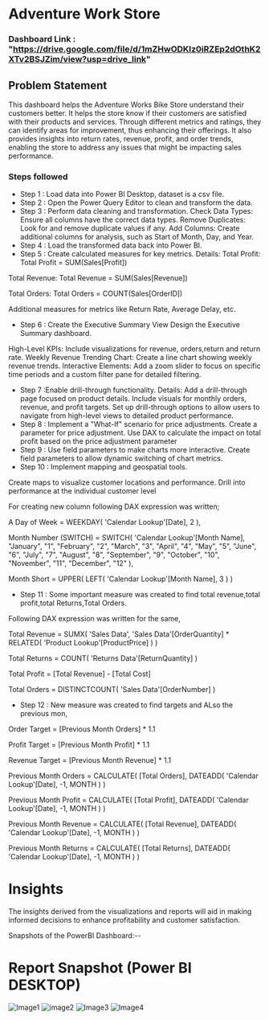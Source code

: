 # Adventure Work Store 

### Dashboard Link : "https://drive.google.com/file/d/1mZHwODKIz0iRZEp2dOthK2XTv2BSJZim/view?usp=drive_link"
## Problem Statement

This dashboard helps the Adventure Works Bike Store understand their customers better. It helps the store know if their customers are satisfied with their products and services. Through different metrics and ratings, they can identify areas for improvement, thus enhancing their offerings. It also provides insights into return rates, revenue, profit, and order trends, enabling the store to address any issues that might be impacting sales performance.


### Steps followed 

- Step 1 : Load data into Power BI Desktop, dataset is a csv file.
- Step 2 :  Open the Power Query Editor to clean and transform the data.
- Step 3 : Perform data cleaning and transformation.
Check Data Types: Ensure all columns have the correct data types.
Remove Duplicates: Look for and remove duplicate values if any.
Add Columns: Create additional columns for analysis, such as Start of Month, Day, and Year.
- Step 4 :  Load the transformed data back into Power BI.
- Step 5 : Create calculated measures for key metrics.
Details:
Total Profit: Total Profit = SUM(Sales[Profit])

Total Revenue: Total Revenue = SUM(Sales[Revenue])

Total Orders: Total Orders = COUNT(Sales[OrderID])

Additional measures for metrics like Return Rate, Average Delay, etc.
- Step 6 : Create the Executive Summary View
Design the Executive Summary dashboard.

High-Level KPIs: Include visualizations for revenue, orders,return and return rate.
Weekly Revenue Trending Chart: Create a line chart showing weekly revenue trends.
Interactive Elements: Add a zoom slider to focus on specific time periods and a custom filter pane for detailed filtering.
- Step 7 :Enable drill-through functionality.
Details:
Add a drill-through page focused on product details.
Include visuals for monthly orders, revenue, and profit targets.
Set up drill-through options to allow users to navigate from high-level views to detailed product performance. 
- Step 8 : Implement a "What-If" scenario for price adjustments.
Create a parameter for price adjustment.
Use DAX to calculate the impact on total profit based on the price adjustment parameter
- Step 9 : Use field parameters to make charts more interactive.
Create field parameters to allow dynamic switching of chart metrics.
- Step 10 :  Implement mapping and geospatial tools.

Create maps to visualize customer locations and performance.
Drill into performance at the individual customer level
    
  
For creating new column following DAX expression was written;
       
   A Day of Week = 
WEEKDAY(
    'Calendar Lookup'[Date],
    2
),
        
Month Number (SWITCH) = 
SWITCH(
    'Calendar Lookup'[Month Name],
    "January", "1",
    "February", "2",
    "March", "3",
    "April", "4",
    "May", "5",
    "June", "6",
    "July", "7",
    "August", "8",
    "September", "9",
    "October", "10",
    "November", "11",
    "December", "12"
),
        
Month Short = 
UPPER(
    LEFT(
        'Calendar Lookup'[Month Name],
        3
    )
)

       
- Step 11 : Some important measure was created to find total revenue,total profit,total Returns,Total Orders.

Following DAX expression was written for the same,
        
    
Total Revenue = SUMX( 'Sales Data', 'Sales Data'[OrderQuantity] * RELATED( 'Product Lookup'[ProductPrice] ) )


Total Returns = 
COUNT(
    'Returns Data'[ReturnQuantity]
)

Total Profit = 
[Total Revenue] - [Total Cost]

Total Orders = 
DISTINCTCOUNT(
    'Sales Data'[OrderNumber]
)
        
 - Step 12 : New measure was created to find targets and ALso the previous mon,
 
Order Target = 
[Previous Month Orders] * 1.1
 
 Profit Target = 
[Previous Month Profit] * 1.1

Revenue Target = 
[Previous Month Revenue] * 1.1
 


 Previous Month Orders = 
CALCULATE(
    [Total Orders],
    DATEADD(
        'Calendar Lookup'[Date],
        -1,
        MONTH
    )
)
 
 Previous Month Profit = 
CALCULATE(
    [Total Profit],
    DATEADD(
        'Calendar Lookup'[Date],
        -1,
        MONTH
    )
)

Previous Month Revenue = 
CALCULATE(
    [Total Revenue],
    DATEADD(
        'Calendar Lookup'[Date],
        -1,
        MONTH
    )
)

Previous Month Returns = 
CALCULATE(
    [Total Returns],
    DATEADD(
        'Calendar Lookup'[Date],
        -1,
        MONTH
    )
)
 

 
# Insights

The insights derived from the visualizations and reports will aid in making informed decisions to enhance profitability and customer satisfaction.


Snapshots of the PowerBI Dashboard:--

 # Report Snapshot (Power BI DESKTOP)

![Image1](https://github.com/user-attachments/assets/13583c45-3fcb-4248-a1b9-3997c2298dbb)
![image2](https://github.com/user-attachments/assets/42122d3c-7912-43c9-b21a-6a2424f6605b)
![Image3](https://github.com/user-attachments/assets/0abc9538-9495-4b84-ad4d-9b244e37963f)
![Image4](https://github.com/user-attachments/assets/537df18d-7a98-4bf8-af67-62f4fb0ecc75)






           
  
